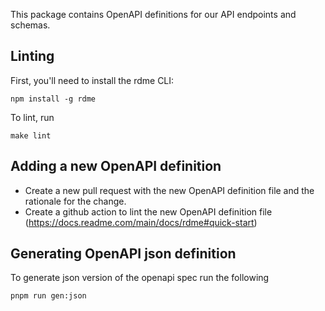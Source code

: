 
This package contains OpenAPI definitions for our API endpoints and schemas.

## Linting

First, you'll need to install the rdme CLI:

```shell
npm install -g rdme
```

To lint, run

```shell
make lint
```

## Adding a new OpenAPI definition
* Create a new pull request with the new OpenAPI definition file and the rationale for the change.
* Create a github action to lint the new OpenAPI definition file (https://docs.readme.com/main/docs/rdme#quick-start)


## Generating OpenAPI json definition

To generate json version of the openapi spec run the following

```shell
pnpm run gen:json
```
